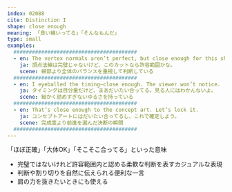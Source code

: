 ```yaml
---
index: 02088
cite: Distinction I
shape: close enough
meaning: 「良い線いってる」「そんなもんだ」
type: small
examples:
  ########################################
  - en: The vertex normals aren’t perfect, but close enough for this shot.
    ja: 頂点法線は完璧じゃないけど、このカットなら許容範囲かな。
    scene: 細部より全体のバランスを重視して判断している
  ########################################
  - en: I eyeballed the timing—close enough. The viewer won’t notice.
    ja: タイミングは目分量だけど、まあだいたい合ってる。見る人にはわかんないよ。
    scene: 細かく詰めすぎないゆるさを持っている
  ########################################
  - en: That’s close enough to the concept art. Let’s lock it.
    ja: コンセプトアートにはだいたい合ってるし、これで確定しよう。
    scene: 完成度より前進を選んだ決断の瞬間
  ########################################
---
```


「ほぼ正確」「大体OK」「そこそこ合ってる」といった意味

- 完璧ではないけれど許容範囲内と認める柔軟な判断を表すカジュアルな表現
- 判断や割り切りを自然に伝えられる便利な一言
- 肩の力を抜きたいときにも使える
